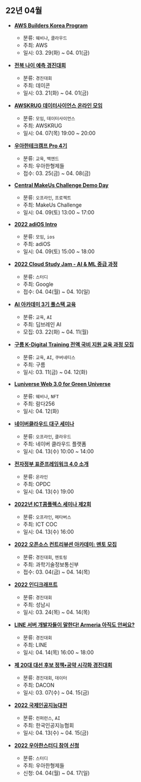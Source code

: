 ## 22년 04월
- __[AWS Builders Korea Program](https://pages.awscloud.com/aws-builders-online-seminar-reg.html)__
  - 분류: `웨비나`, `클라우드`
  - 주최: AWS
  - 일시: 03. 29(화) ~ 04. 01(금)
  
- __[전복 나이 예측 경진대회](https://dacon.io/competitions/official/235877/overview/description)__
  - 분류: `경진대회`
  - 주최: 데이콘
  - 일시: 03. 21(화) ~ 04. 01(금)
- __[AWSKRUG 데이터사이언스 온라인 모임](https://www.meetup.com/awskrug/events/284545979/)__
  - 분류: `모임`, `데이터사이언스`
  - 주최: AWSKRUG
  - 일시: 04. 07(목) 19:00 ~ 20:00
- __[우아한테크캠프 Pro 4기](https://edu.nextstep.camp/c/lqsBs7x0)__
  - 분류: `교육`, `백엔드`
  - 주최: 우아한형제들
  - 접수: 03. 25(금) ~ 04. 08(금)
- __[Central MakeUs Challenge Demo Day](https://festa.io/events/2156)__
  - 분류: `오프라인`, `프로젝트`
  - 주최: MakeUs Challenge
  - 일시: 04. 09(토) 13:00 ~ 17:00
- __[2022 adiOS Intro](https://festa.io/events/2192)__
  - 분류: `모임`, `ios`
  - 주최: adiOS
  - 일시: 04. 09(토) 15:00 ~ 18:00
- __[2022 Cloud Study Jam - AI & ML 중급 과정](https://sites.google.com/view/studyjam-kr/ai-ml-%EC%A4%91%EA%B8%89%EA%B3%BC%EC%A0%95?authuser=0)__
  - 분류: `스터디`
  - 주최: Google
  - 접수: 04. 04(월) ~ 04. 10(일)
- __[AI 아카데미 3기 풀스택 교육](https://www.deepbrainai.io/ko/academy)__
  - 분류: `교육`, `AI`
  - 주최: 딥브레인 AI
  - 모집: 03. 22(화) ~ 04. 11(월)
- __[구름 K-Digital Training 전액 국비 지원 교육 과정 모집](https://kdt.goorm.io/)__
  - 분류: `교육`, `AI`, `쿠버네티스`
  - 주최: 구름
  - 일시: 03. 11(금) ~ 04. 12(화)
- __[Luniverse Web 3.0 for Green Universe](https://luniverse.io/2022/03/29/luniverse-web3-0-for-green-universe/)__
  - 분류: `웨비나`, `NFT`
  - 주최: 람다256
  - 일시: 04. 12(화)
- __[네이버클라우드 대구 세미나](https://festa.io/events/2165)__
  - 분류: `오프라인`, `클라우드`
  - 주최: 네이버 클라우드 플랫폼
  - 일시: 04. 13(수) 10:00 ~ 14:00
- __[전자정부 표준프레임워크 4.0 소개](https://open.egovframe.org/oc/support/noticeItem.do?nttId=20040)__
  - 분류: `온라인`
  - 주최: OPDC
  - 일시: 04. 13(수) 19:00
- __[2022년 ICT콤플렉스 세미나 제2회](http://www.ictcoc.kr/04_com_n/com02_view.asp?idx=545&page=1&params=)__
  - 분류: `오프라인`, `메타버스`
  - 주최: ICT COC
  - 일시: 04. 13(수) 16:00
- __[2022 오픈소스 컨트리뷰션 아카데미: 멘토 모집](https://www.oss.kr/notice/show/344f792e-e09f-46c2-b88f-a9273ea54b34)__
  - 분류: `경진대회`, `멘토링`
  - 주최: 과학기술정보통신부
  - 접수: 03. 04(금) ~ 04. 14(목)
- __[2022 인디크래프트](https://www.onoffmix.com/event/253249)__
  - 분류: `경진대회`
  - 주최: 성남시
  - 일시: 03. 24(목) ~ 04. 14(목)
- __[LINE 서버 개발자들이 말한다! Armeria 아직도 안써요?](https://feedback.line.me/enquete/public/16066-pDXMVqbH)__
  - 분류: `경진대회`
  - 주최: LINE
  - 일시: 04. 14(목) 16:00 ~ 18:00
- __[제 20대 대선 후보 정책•공약 시각화 경진대회](https://dacon.io/competitions/official/235891/overview/prize)__
  - 분류: `경진대회`, `데이터`
  - 주최: DACON
  - 일시: 03. 07(수) ~ 04. 15(금)
- __[2022 국제인공지능대전](https://onoffmix.com/event/249605)__
  - 분류: `컨퍼런스`, `AI`
  - 주최: 한국인공지능협회
  - 일시: 04. 13(수) ~ 04. 15(금)
- __[2022 우아한스터디 참여 신청](https://event.stibee.com/v2/click/NDg3ODgvOTMzMDE5LzQzODk2Lw/aHR0cHM6Ly9wdWZmeS1zdGljay1mYTEubm90aW9uLnNpdGUvMjAyMi1jYTVmNDNmYzI1OWQ0NDZkODFmMzc2MjU2ZDE4Yjk5Yg)__
  - 분류: `스터디`
  - 주최: 우아한형제들
  - 신청: 04. 04(월) ~ 04. 17(일)